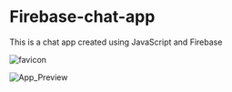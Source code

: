# Firebase-chat-app
This is a chat app created using JavaScript and Firebase

![favicon](https://user-images.githubusercontent.com/83956444/143735728-b5c79e5d-cc5a-4132-8a8c-20519d51b0a0.png)


![App_Preview](https://shivanshu-tech18.github.io/Firebase-chat-app/App_Preview.png)
